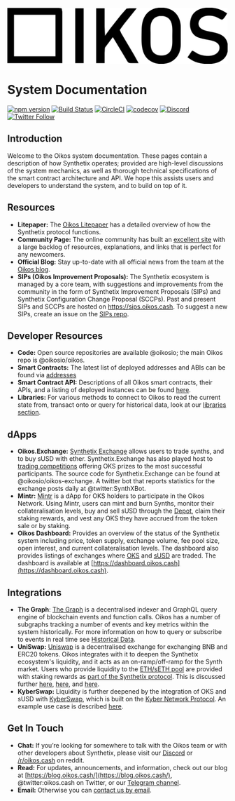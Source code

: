 ![Oikos](img/logos/oikos-text-logo.svg)

# System Documentation

[![npm version](https://badge.fury.io/js/oikos.svg)](https://badge.fury.io/js/oikos)
[![Build Status](https://travis-ci.org/oikos-cash/oikos-bsc.svg?branch=master)](https://travis-ci.org/Oikosio/oikos)
[![CircleCI](https://circleci.com/gh/oikos-cash/oikos-bsc.svg?style=svg)](https://circleci.com/gh/Oikosio/oikos)
[![codecov](https://codecov.io/gh/oikos-cash/oikos-bsc/branch/develop/graph/badge.svg)](https://codecov.io/gh/Oikosio/oikos)
[![Discord](https://img.shields.io/discord/413890591840272394.svg?color=768AD4&label=discord&logo=https%3A%2F%2Fdiscordapp.com%2Fassets%2F8c9701b98ad4372b58f13fd9f65f966e.svg)](https://discordapp.com/channels/413890591840272394/)
[![Twitter Follow](https://img.shields.io/twitter/follow/oikos.cash.svg?label=oikos.cash&style=social)](https://twitter.com/oikos.cash)

## Introduction

Welcome to the Oikos system documentation. These pages contain a description of how Synthetix operates; provided are high-level discussions of the system mechanics, as well as thorough technical specifications of the smart contract architecture and API. We hope this assists users and developers to understand the system, and to build on top of it.

## Resources

- **Litepaper:** The [Oikos Litepaper](https://www.oikos.cash/uploads/oikos_litepaper.pdf) has a detailed overview of how the Synthetix protocol functions.
- **Community Page:** The online community has built an [excellent site](https://oikos.community/docs/resources) with a large backlog of resources, explanations, and links that is perfect for any newcomers.
- **Official Blog:** Stay up-to-date with all official news from the team at the [Oikos blog](https://blog.oikos.cash).
- **SIPs (Oikos Improvement Proposals):** The Synthetix ecosystem is managed by a core team, with suggestions and improvements from the community in the form of Synthetix Improvement Proposals (SIPs) and Synthetix Configuration Change Proposal (SCCPs). Past and present SIPs and SCCPs are hosted on https://sips.oikos.cash. To suggest a new SIPs, create an issue on the [SIPs repo](https://github.com/oikosio/SIPs/issues).

## Developer Resources

- **Code:** Open source repositories are available @oikosio; the main Oikos repo is @oikosio/oikos.
- **Smart Contracts:** The latest list of deployed addresses and ABIs can be found via [addresses](addresses)
- **Smart Contract API:** Descriptions of all Oikos smart contracts, their APIs, and a listing of deployed instances can be found [here](contracts).
- **Libraries:** For various methods to connect to Oikos to read the current state from, transact onto or query for historical data, look at our [libraries section](libraries/index.md).

## dApps

- **Oikos.Exchange:** [Synthetix Exchange](https://www.oikos.cash/products/exchange) allows users to trade synths, and to buy sUSD with ether. Synthetix.Exchange has also played host to [trading competitions](https://blog.oikos.cash/oikos-exchange-trading-competition-v3/) offering OKS prizes to the most successful participants. The source code for Synthetix.Exchange can be found at @oikosio/oikos-exchange. A twitter bot that reports statistics for the exchange posts daily at @twitter:SynthXBot.
- **Mintr:** [Mintr](https://www.oikos.cash/products/mintr) is a dApp for OKS holders to participate in the Oikos Network. Using Mintr, users can mint and burn Synths, monitor their collateralisation levels, buy and sell sUSD through the [Depot](contracts/Depot.md), claim their staking rewards, and vest any OKS they have accrued from the token sale or by staking.
- **Oikos Dashboard:** Provides an overview of the status of the Synthetix system including price, token supply, exchange volume, fee pool size, open interest, and current collateralisation levels. The dashboard also provides listings of exchanges where [OKS](https://dashboard.oikos.cash/buy-snx) and [sUSD](https://dashboard.oikos.cash/buy-susd) are traded. The dashboard is available at [https://dashboard.oikos.cash](https://dashboard.oikos.cash).

## Integrations

- **The Graph**: [The Graph](http://thegraph.com/) is a decentralised indexer and GraphQL query engine of blockchain events and function calls. Oikos has a number of subgraphs tracking a number of events and key metrics within the system historically. For more information on how to query or subscribe to events in real time see [Historical Data](historical-data.md).
- **UniSwap:** [Uniswap](https://uniswap.io/) is a decentralised exchange for exchanging BNB and ERC20 tokens. Oikos integrates with it to deepen the Synthetix ecosystem's liquidity, and it acts as an on-ramp/off-ramp for the Synth market. Users who provide liquidity to the [ETH/sETH pool](https://uniswap.exchange/swap/0x42456D7084eacF4083f1140d3229471bbA2949A8) are provided with staking rewards as [part of the Synthetix protocol](https://sips.oikos.cash/sips/sip-8). This is discussed further [here](https://blog.oikos.cash/uniswap-sbnb-pool-incentives/), [here](https://blog.oikos.cash/snx-arbitrage-pool/), and [here](https://blog.oikos.cash/new-uniswap-seth-lp-reward-system/).
- **KyberSwap:** Liquidity is further deepened by the integration of OKS and sUSD with [KyberSwap](https://kyberswap.com/swap/eth-snx), which is built on the [Kyber Network Protocol](https://kyber.network/). An example use case is described [here](https://blog.oikos.cash/snx-liquidity-has-been-added-to-kyberswap/).

## Get In Touch

- **Chat:** If you’re looking for somewhere to talk with the Oikos team or with other developers about Synthetix, please visit our [Discord](https://discordapp.com/invite/AEdUHzt) or [/r/oikos.cash](https://reddit.com/r/oikos.cash) on reddit.
- **Read:** For updates, announcements, and information, check out our blog at [https://blog.oikos.cash/](https://blog.oikos.cash/), @twitter:oikos.cash on Twitter, or our [Telegram channel](https://t.me/havven_news).
- **Email:** Otherwise you can [contact us by email](https://www.oikos.cash/contact-us).
